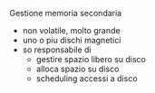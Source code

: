 Gestione memoria secondaria
- non volatile, molto grande
- uno o piu dischi magnetici
- so responsabile di
	- gestire spazio libero su disco
	- alloca spazio su disco
	- scheduling accessi a disco